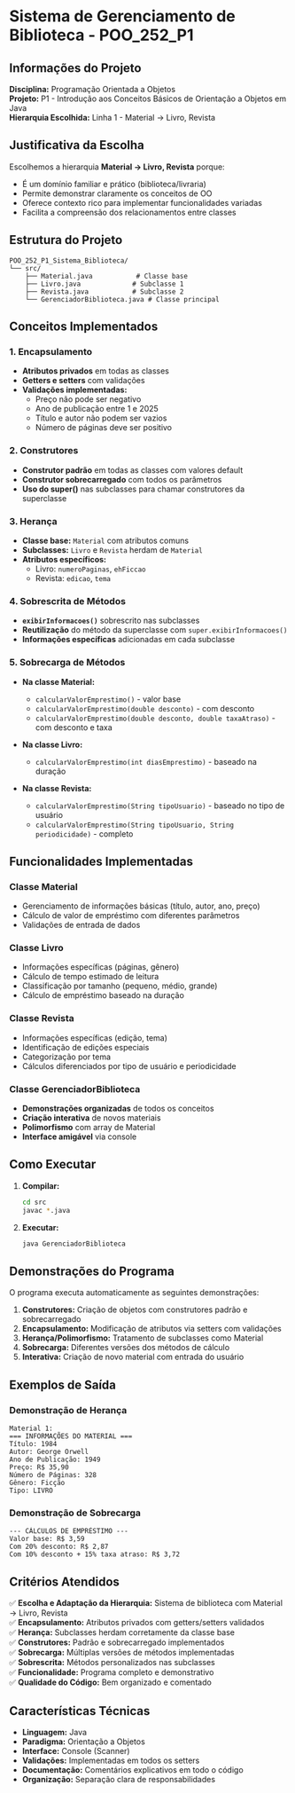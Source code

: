 # Sistema de Gerenciamento de Biblioteca - POO_252_P1

## Informações do Projeto

**Disciplina:** Programação Orientada a Objetos  
**Projeto:** P1 - Introdução aos Conceitos Básicos de Orientação a Objetos em Java  
**Hierarquia Escolhida:** Linha 1 - Material → Livro, Revista  

## Justificativa da Escolha

Escolhemos a hierarquia **Material → Livro, Revista** porque:
- É um domínio familiar e prático (biblioteca/livraria)
- Permite demonstrar claramente os conceitos de OO
- Oferece contexto rico para implementar funcionalidades variadas
- Facilita a compreensão dos relacionamentos entre classes

## Estrutura do Projeto

```
POO_252_P1_Sistema_Biblioteca/
└── src/
    ├── Material.java           # Classe base
    ├── Livro.java             # Subclasse 1
    ├── Revista.java           # Subclasse 2
    └── GerenciadorBiblioteca.java # Classe principal
```

## Conceitos Implementados

### 1. Encapsulamento
- **Atributos privados** em todas as classes
- **Getters e setters** com validações
- **Validações implementadas:**
  - Preço não pode ser negativo
  - Ano de publicação entre 1 e 2025
  - Título e autor não podem ser vazios
  - Número de páginas deve ser positivo

### 2. Construtores
- **Construtor padrão** em todas as classes com valores default
- **Construtor sobrecarregado** com todos os parâmetros
- **Uso do super()** nas subclasses para chamar construtores da superclasse

### 3. Herança
- **Classe base:** `Material` com atributos comuns
- **Subclasses:** `Livro` e `Revista` herdam de `Material`
- **Atributos específicos:**
  - Livro: `numeroPaginas`, `ehFiccao`
  - Revista: `edicao`, `tema`

### 4. Sobrescrita de Métodos
- **`exibirInformacoes()`** sobrescrito nas subclasses
- **Reutilização** do método da superclasse com `super.exibirInformacoes()`
- **Informações específicas** adicionadas em cada subclasse

### 5. Sobrecarga de Métodos
- **Na classe Material:**
  - `calcularValorEmprestimo()` - valor base
  - `calcularValorEmprestimo(double desconto)` - com desconto
  - `calcularValorEmprestimo(double desconto, double taxaAtraso)` - com desconto e taxa

- **Na classe Livro:**
  - `calcularValorEmprestimo(int diasEmprestimo)` - baseado na duração

- **Na classe Revista:**
  - `calcularValorEmprestimo(String tipoUsuario)` - baseado no tipo de usuário
  - `calcularValorEmprestimo(String tipoUsuario, String periodicidade)` - completo

## Funcionalidades Implementadas

### Classe Material
- Gerenciamento de informações básicas (título, autor, ano, preço)
- Cálculo de valor de empréstimo com diferentes parâmetros
- Validações de entrada de dados

### Classe Livro
- Informações específicas (páginas, gênero)
- Cálculo de tempo estimado de leitura
- Classificação por tamanho (pequeno, médio, grande)
- Cálculo de empréstimo baseado na duração

### Classe Revista
- Informações específicas (edição, tema)
- Identificação de edições especiais
- Categorização por tema
- Cálculos diferenciados por tipo de usuário e periodicidade

### Classe GerenciadorBiblioteca
- **Demonstrações organizadas** de todos os conceitos
- **Criação interativa** de novos materiais
- **Polimorfismo** com array de Material
- **Interface amigável** via console

## Como Executar

1. **Compilar:**
   ```bash
   cd src
   javac *.java
   ```

2. **Executar:**
   ```bash
   java GerenciadorBiblioteca
   ```

## Demonstrações do Programa

O programa executa automaticamente as seguintes demonstrações:

1. **Construtores:** Criação de objetos com construtores padrão e sobrecarregado
2. **Encapsulamento:** Modificação de atributos via setters com validações
3. **Herança/Polimorfismo:** Tratamento de subclasses como Material
4. **Sobrecarga:** Diferentes versões dos métodos de cálculo
5. **Interativa:** Criação de novo material com entrada do usuário

## Exemplos de Saída

### Demonstração de Herança
```
Material 1:
=== INFORMAÇÕES DO MATERIAL ===
Título: 1984
Autor: George Orwell
Ano de Publicação: 1949
Preço: R$ 35,90
Número de Páginas: 328
Gênero: Ficção
Tipo: LIVRO
```

### Demonstração de Sobrecarga
```
--- CÁLCULOS DE EMPRÉSTIMO ---
Valor base: R$ 3,59
Com 20% desconto: R$ 2,87
Com 10% desconto + 15% taxa atraso: R$ 3,72
```

## Critérios Atendidos

✅ **Escolha e Adaptação da Hierarquia:** Sistema de biblioteca com Material → Livro, Revista  
✅ **Encapsulamento:** Atributos privados com getters/setters validados  
✅ **Herança:** Subclasses herdam corretamente da classe base  
✅ **Construtores:** Padrão e sobrecarregado implementados  
✅ **Sobrecarga:** Múltiplas versões de métodos implementadas  
✅ **Sobrescrita:** Métodos personalizados nas subclasses  
✅ **Funcionalidade:** Programa completo e demonstrativo  
✅ **Qualidade do Código:** Bem organizado e comentado  

## Características Técnicas

- **Linguagem:** Java
- **Paradigma:** Orientação a Objetos
- **Interface:** Console (Scanner)
- **Validações:** Implementadas em todos os setters
- **Documentação:** Comentários explicativos em todo o código
- **Organização:** Separação clara de responsabilidades